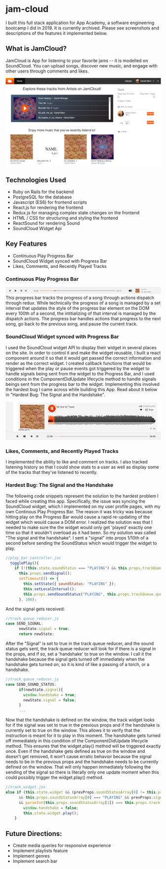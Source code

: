 # jam-cloud

I built this full stack application for App Academy, a software engineering bootcamp I did in 2019. It is currently archived. Please see screenshots and descriptions of the features it implemented below.

## What is JamCloud?
JamCloud is App for listening to your favorite jams -- it is modelled on SoundCloud. You can upload songs, discover new music, and engage with other users through comments and likes. 

![Discover Page on JamCloud](https://github.com/jonahlipsky/jam-cloud/blob/master/app/assets/images/jamcloud-discover-page.png "Discover Page")

## Technologies Used
* Ruby on Rails for the backend
* PostgreSQL for the database
* Javascript (ES6) for frontend scripts
* React.js for rendering the frontend
* Redux.js for managing complex state changes on the frontend
* HTML / CSS for structuring and styling the frontend
* ReactSound for rendering Sound
* SoundCloud Widget Api

## Key Features
* Continuous Play Progress Bar
* SoundCloud Widget synced with Progress Bar 
* Likes, Comments, and Recently Played Tracks

### Continuous Play Progress Bar
![progress bar](https://github.com/jonahlipsky/jam-cloud/blob/master/app/assets/images/progress_bar.png "Progress Bar")
This progress bar tracks the progress of a song through actions dispatch through redux. While technically the progress of a song is managed by a set interval that updates the style of the progress bar element on the DOM every 100th of a second, the intitializing of that interval is managed by the dispatch actions. The progress bar handles actions that progress to the next song, go back to the previous song, and pause the current track. 

### SoundCloud Widget synced with Progress Bar 
I used the SoundCloud widget API to display their widget in several places on the site. In order to control it and make the widget reusable, I built a react component around it so that it would get passed the correct information and render as the correct widget. I created callback functions that would be triggered when the play or pause events got triggered by the widget to handle signals being sent from the widget to the Progress Bar, and I used conditions in the ComponentDidUpdate lifecycle method to handle signals beings sent from the progress bar to the widget. Implementing this involved the hardest bug I came across while building this App. Read about it below in "Hardest Bug: The Signal and the Handshake".

![widget and progress bar](https://github.com/jonahlipsky/jam-cloud/blob/master/app/assets/images/widget_and_bar.png "Widget and Progress Bar")


### Likes, Comments, and Recently Played Tracks
I implemented the ability to like and comment on tracks. I also tracked listening history so that I could show stats to a user as well as display some of the tracks that they've listened to recently.

### Hardest Bug: The Signal and the Handshake
The following code snippets represent the solution to the hardest problem I faced while creating this app. Specifically, the issue was syncing the SoundCloud widget, which I implemented on my user profile pages, with my own Continous Play Progress Bar. The reason it was tricky was because hitting play on the Progress Bar would cause a rapid re-updating of the widget which would cause a DOM error. I realized the solution was that I needed to make sure the the widget would only get 'played' exactly one time so that it wouldn't overload as it had been. So my solution was called "The signal and the handshake". I sent a "signal" into props 1/10th of a second before sending the SoundStatus which would trigger the widget to play. 

```javascript
//play_bar_controller.jsx
  togglePlay(){
    if (!(this.state.soundStatus === "PLAYING") && this.props.trackQueue.queue.length ){
      this.props.sendSignal();
      setTimeout(() => {
        this.setState({ soundStatus: "PLAYING" });
        this.setLocalInterval();
        this.props.sendSoundStatus("PLAYING", this.props.trackQueue.queue[0]);
      }, 100);
```

And the signal gets received:

```javascript
//track_queue_reducer.js
case SEND_SIGNAL:
      newState.signal = true;
      return newState;
```

After the "Signal" is set to true in the track queue reducer, and the sound status gets sent, the track queue reducer will look for if there is a signal in the props, and if so, set a 'handshake' to true on the window. I call it the handshake because the signal gets turned off immediately when the handshake gets turned on, so it is kind of like a passing of a torch, or a handshake. 

```javascript
//track_queue_reducer.js
case SEND_SOUND_STATUS:
      if(newState.signal){
        window.handshake = true;
        newState.signal = false;
      }
      ...
```

Now that the handshake is defined on the window, the track widget looks for if the signal was set to true in the previous props and if the handshake is currently set to true on the window. This allows it to verify that the instruction is meant for it to play in this moment. The handshake gets turned off immediately in this condition of the ComponentDidUpdate lifecycle method. This ensures that the widget.play() method will be triggered exactly once. Even if the handshake gets defined as true on the window and doesn't get removed, it won't cause erratic behavior because the signal needs to be in the previous props and the handshake needs to be currently defined on the window. That will only happen immediately following the sending of the signal so there is literally only one update moment when this could possibly trigger the widget.play() method.

```javascript
//track_widget.jsx
else if (this.state.widget && (prevProps.soundStatusArray[0] != this.props.soundStatusArray[0])
      && this.props.soundStatusArray[0] === "PLAYING" && prevProps.signal && window.handshake
      && parseInt(this.props.soundStatusArray[1]) === this.props.track.id ){
        window.handshake = false;
        this.state.widget.play();
    }
```

## Future Directions:
* Create media queries for responsive experience
* Implement playlists feature
* Implement genres
* Implement search bar

